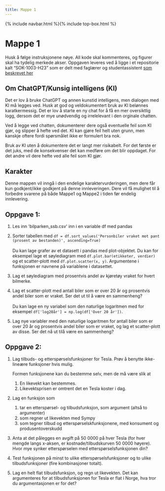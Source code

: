 ```yaml
---
title: Mappe 1
---
```

{% include navbar.html %}{% include top-box.html %}
# Mappe 1
Husk å følge instruksjonene nøye. All kode skal kommenteres, og figurer skal ha tydelig merkede akser. Oppgaven leveres ved å ligge i et repositorie 
kalt “SOK-1003-H23” som er delt med faglærer og studentassistent [som beskrevet her](https://uit-sok-1003-h23.github.io/semesteroppgave.html)


## Om ChatGPT/Kunsig intelligens (KI)
Det er lov å bruke ChatGPT og annen kunstid intelligens, men dialogen med KI må legges ved. Husk at god og veldokumentert bruk av KI belønnes karatkermessig. Det er lov å starte en ny chat
for å få en mer oversiktlig logg, dersom det er mye unødvendig og irrelelevant i den orginale chatten. 

Ved å legge ved chatten, dokumenterer dere også eventuelle feil som KI gjør, og slipper å hefte ved det. KI kan gjøre feil helt uten grunn, men kanskje oftere fordi spørsmålet ikke er formulert bra nok. 

Bruk av KI uten å dokumentere det er langt mer risikabelt. For det første er det 
juks, med de konsekvenser det kan medføre om det blir oppdaget. For det andre vil dere hefte ved alle feil som KI gjør. 

## Karakter
Denne mappen vil inngå i den endelige karaktervurderingen, men dere får kun godkjent/ikke godkjent på denne innleveringen. Dere vil få mulighet til å forbedre svarene 
på både Mappe1 og Mappe2 i tiden før endelig innlevering. 


## Oppgave 1:

1. Les inn 'bilparken_ssb.csv' inn i en variable df med pandas
2. Sorter tabellen med `df = df.sort_values('Personbiler vraket mot pant (prosent av bestanden)', ascending=True)`
<br><br>Du kan lage grafer av et datasett i pandas med plot-objektet. Du kan for eksempel lage et søylediagram med `df.plot.bar(etikketer, verdier)` og et scatter-plott med `df.plot.scatter(x, y)`. 
Argumentene i funksjonen er navnene på variablene i datasettet. 

3. Lag et søylediagram med prosentvis andel av kjøretøy vraket for hvert bilmerke. 

4. Lag et scatter-plott med antall biler som er over 20 år og prosentvis andel biler som er vraket. Ser det ut til å være en sammenheng?
<br><br>Du kan lage en ny variabel som den naturlige logaritmen med for eksempel `df['log20år'] = np.log(df['Over 20 år'])`.

5. Lag nye variabler med den naturlige logaritmen for antall biler som er over 20 år og prosentvis andel biler som er vraket, og lag et scatter-plott av disse. Ser det nå ut tilå være en sammenheng?


## Oppgave 2:
1. Lag tilbuds- og etterspørselsfunksjoner for Tesla. Prøv å benytte ikke-lineære funksjoner hvis mulig.

   Formen funksjonene kan du bestemme selv, men de må være slik at 
    1. En likevekt kan bestemmes.
    2. Likevektsprisen er omtrent det en Tesla koster i dag.

2. Lag en funksjon som 
    1. tar en etterspørsel- og tilbudsfunksjon, som argument (altså to argumenter)
    2. som regner ut likevekten med Sympy
    3. som tegner tilbud og etterspørselskfunksjonene, med konsument og produsentoverskudd
    
4. Anta at det pålegges en avgift på 50 0000 på hver Tesla (for hver mengde langs x-aksen, er kostnade/tilbudskurven 50 0000 høyere). Hvor mye synker etterspørselen med etterspørselsfunksjonen din?
    
3. Test funksjonen på minst to ulike etterspørselsfunksjoner og to ulike tilbudsfunksjoner (fire kombinasjoner totalt).

4. Lag en helt flat tilbudsfunksjon, og regn ut likevekten. Det kan argumenteres for at tilbudsfunksjonen for Tesla er flat i Norge, hva tror du argumentasjonen er for det?








